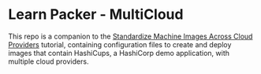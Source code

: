 # Learn Packer - MultiCloud

This repo is a companion to the [Standardize Machine Images Across Cloud Providers](https://developer.hashicorp.com/packer/tutorials/cloud-production/multicloud) tutorial, containing configuration files to create and deploy images that contain HashiCups, a HashiCorp demo application, with multiple cloud providers.